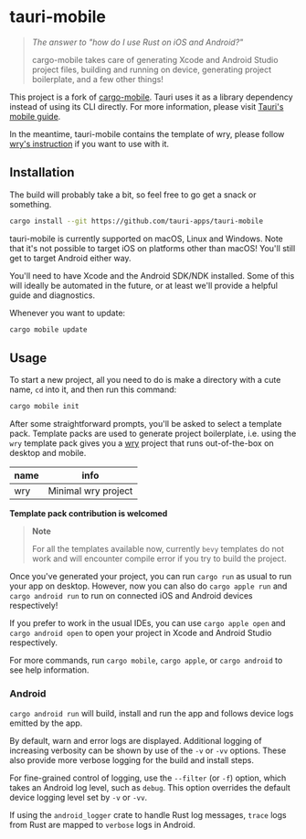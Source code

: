 # tauri-mobile


> *The answer to "how do I use Rust on iOS and Android?"*
> 
> cargo-mobile takes care of generating Xcode and Android Studio project files, building and running on device, generating project boilerplate, and a few other things!

This project is a fork of [cargo-mobile](https://github.com/BrainiumLLC/cargo-mobile/). Tauri uses it as a library dependency instead of using its CLI directly. For more information, please visit [Tauri's mobile guide](https://next--tauri.netlify.app/next/mobile/).

In the meantime, tauri-mobile contains the template of wry, please follow [wry's instruction](https://github.com/tauri-apps/wry#android--ios) if you want to use with it.

## Installation

The build will probably take a bit, so feel free to go get a snack or something.

```bash
cargo install --git https://github.com/tauri-apps/tauri-mobile
```

tauri-mobile is currently supported on macOS, Linux and Windows. Note that it's not possible to target iOS on platforms other than macOS! You'll still get to target Android either way.

You'll need to have Xcode and the Android SDK/NDK installed. Some of this will ideally be automated in the future, or at least we'll provide a helpful guide and diagnostics.

Whenever you want to update:

```bash
cargo mobile update
```

## Usage

To start a new project, all you need to do is make a directory with a cute name, `cd` into it, and then run this command:

```bash
cargo mobile init
```

After some straightforward prompts, you'll be asked to select a template pack. Template packs are used to generate project boilerplate, i.e. using the `wry` template pack gives you a [wry](https://github.com/tauri-apps/wry) project that runs out-of-the-box on desktop and mobile.

| name      | info                                  |
| --------- | ------------------------------------- |
| wry       | Minimal wry project |

**Template pack contribution is welcomed**

> **Note**
>
> For all the templates available now, currently `bevy` templates do not work and will encounter compile error if you try to build the project.

Once you've generated your project, you can run `cargo run` as usual to run your app on desktop. However, now you can also do `cargo apple run` and `cargo android run` to run on connected iOS and Android devices respectively!

If you prefer to work in the usual IDEs, you can use `cargo apple open` and `cargo android open` to open your project in Xcode and Android Studio respectively.

For more commands, run `cargo mobile`, `cargo apple`, or `cargo android` to see help information.

### Android

`cargo android run` will build, install and run the app and follows device logs emitted by the app.

By default, warn and error logs are displayed. Additional logging of increasing verbosity can be shown by use of the `-v` or `-vv` options. These also provide more verbose logging for the build and install steps.

For fine-grained control of logging, use the `--filter` (or `-f`) option, which takes an Android log level, such as `debug`. This option overrides
the default device logging level set by `-v` or `-vv`.

If using the `android_logger` crate to handle Rust log messages, `trace` logs from Rust are mapped to `verbose` logs in Android.
